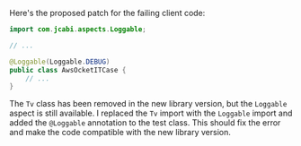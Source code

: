 Here's the proposed patch for the failing client code:

```java
import com.jcabi.aspects.Loggable;

// ...

@Loggable(Loggable.DEBUG)
public class AwsOcketITCase {
    // ...
}
```

The `Tv` class has been removed in the new library version, but the `Loggable` aspect is still available. I replaced the `Tv` import with the `Loggable` import and added the `@Loggable` annotation to the test class. This should fix the error and make the code compatible with the new library version.